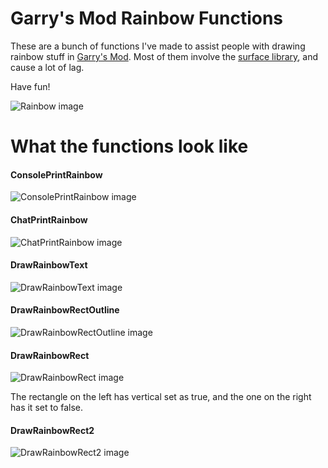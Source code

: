# Garry's Mod Rainbow Functions
These are a bunch of functions I've made to assist people with drawing rainbow stuff in [Garry's Mod](http://www.garrysmod.com/). Most of them involve the [surface library](https://wiki.garrysmod.com/page/Category:surface), and cause a lot of lag.

Have fun!

![Rainbow image](http://i.imgur.com/9i6GApi.png)

# What the functions look like
#### ConsolePrintRainbow
![ConsolePrintRainbow image](http://i.imgur.com/8V8hSRG.png)
#### ChatPrintRainbow
![ChatPrintRainbow image](http://i.imgur.com/QyUu0Hl.png)
#### DrawRainbowText
![DrawRainbowText image](http://i.imgur.com/fcVnwnh.png)
#### DrawRainbowRectOutline
![DrawRainbowRectOutline image](http://i.imgur.com/wdpXkNw.png)
#### DrawRainbowRect
![DrawRainbowRect image](http://i.imgur.com/UrNhdOR.png)

The rectangle on the left has vertical set as true, and the one on the right has it set to false.
#### DrawRainbowRect2
![DrawRainbowRect2 image](http://i.imgur.com/J8JbKGL.png)
